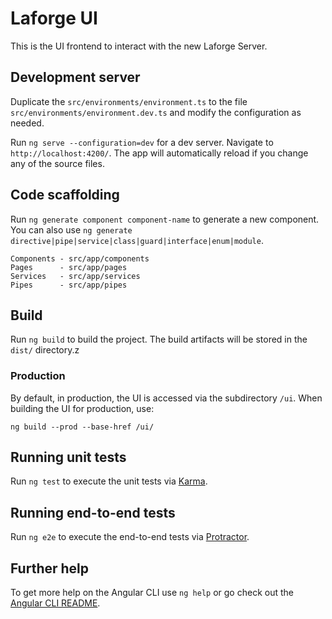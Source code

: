 # Laforge UI

This is the UI frontend to interact with the new Laforge Server.

## Development server

Duplicate the `src/environments/environment.ts` to the file `src/environments/environment.dev.ts` and modify the configuration as needed.

Run `ng serve --configuration=dev` for a dev server. Navigate to `http://localhost:4200/`. The app will automatically reload if you change any of the source files.

## Code scaffolding

Run `ng generate component component-name` to generate a new component. You can also use `ng generate directive|pipe|service|class|guard|interface|enum|module`.

```
Components - src/app/components
Pages      - src/app/pages
Services   - src/app/services
Pipes      - src/app/pipes
```

## Build

Run `ng build` to build the project. The build artifacts will be stored in the `dist/` directory.z

### Production

By default, in production, the UI is accessed via the subdirectory `/ui`. When building the UI for production, use:

```
ng build --prod --base-href /ui/
```

## Running unit tests

Run `ng test` to execute the unit tests via [Karma](https://karma-runner.github.io).

## Running end-to-end tests

Run `ng e2e` to execute the end-to-end tests via [Protractor](http://www.protractortest.org/).

## Further help

To get more help on the Angular CLI use `ng help` or go check out the [Angular CLI README](https://github.com/angular/angular-cli/blob/master/README.md).
